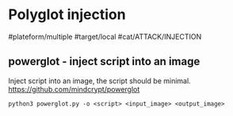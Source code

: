 # Polyglot injection
#plateform/multiple #target/local #cat/ATTACK/INJECTION

## powerglot - inject script into an image
Inject script into an image, the script should be minimal.
https://github.com/mindcrypt/powerglot
```
python3 powerglot.py -o <script> <input_image> <output_image>
```